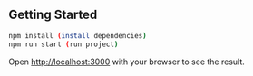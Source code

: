 ## Getting Started

```bash
npm install (install dependencies)
npm run start (run project)
```

Open [http://localhost:3000](http://localhost:3000) with your browser to see the result.


